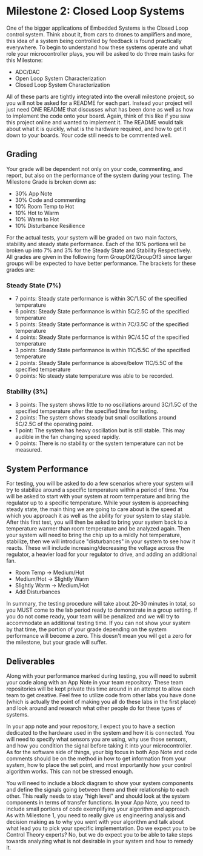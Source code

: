 # Milestone 2: Closed Loop Systems
One of the bigger applications of Embedded Systems is the Closed Loop control system. Think about it, from cars to drones to amplifiers and more, this idea of a system being controlled by feedback is found practically everywhere. To begin to understand how these systems operate and what role your microcontroller plays, you will be asked to do three main tasks for this Milestone:
* ADC/DAC
* Open Loop System Characterization
* Closed Loop System Characterization

All of these parts are tightly integrated into the overall milestone project, so you will not be asked for a README for each part. Instead your project will just need ONE README that discusses what has been done as well as how to implement the code onto your board. Again, think of this like if you saw this project online and wanted to implement it. The README would talk about what it is quickly, what is the hardware required, and how to get it down to your boards. Your code still needs to be commented well.


## Grading
Your grade will be dependent not only on your code, commenting, and report, but also on the performance of the system during your testing. The Milestone Grade is broken down as:

* 30% App Note
* 30% Code and commenting
* 10% Room Temp to Hot
* 10% Hot to Warm
* 10% Warm to Hot
* 10% Disturbance Resilience

For the actual tests, your system will be graded on two main factors, stability and steady state performance. Each of the 10% portions will be broken up into 7% and 3% for the Steady State and Stability Respectively. All grades are given in the following form GroupOf2/GroupOf3 since larger groups will be expected to have better performance. The brackets for these grades are:

### Steady State (7%)
* 7 points: Steady state performance is within 3C/1.5C of the specified temperature
* 6 points: Steady State performance is within 5C/2.5C of the specified temperature
* 5 points: Steady State performance is within 7C/3.5C of the specified temperature
* 4 points: Steady State performance is within 9C/4.5C of the specified temperature
* 3 points: Steady State performance is within 11C/5.5C of the specified temperature
* 2 points: Steady State performance is above/below 11C/5.5C of the specified temperature
* 0 points: No steady state temperature was able to be recorded.

### Stability (3%)
* 3 points: The system shows little to no oscillations around 3C/1.5C of the specified temperature after the specified time for testing.
* 2 points: The system shows steady but small oscillations around 5C/2.5C of the operating point.
* 1 point: The system has heavy oscillation but is still stable. This may audible in the fan changing speed rapidly.
* 0 points: There is no stability or the system temperature can not be measured.


## System Performance
For testing, you will be asked to do a few scenarios where your system will try to stabilize around a specific temperature within a period of time. You will be asked to start with your system at room temperature and bring the regulator up to a specific temperature. While your system is approaching steady state, the main thing we are going to care about is the speed at which you approach it as well as the ability for your system to stay stable. After this first test, you will then be asked to bring your system back to a temperature warmer than room temperature and be analyzed again. Then your system will need to bring the chip up to a mildly hot temperature, stabilize, then we will introduce "disturbances" in your system to see how it reacts. These will include increasing/decreasing the voltage across the regulator, a heavier load for your regulator to drive, and adding an additional fan.

* Room Temp -> Medium/Hot
* Medium/Hot -> Slightly Warm
* Slightly Warm -> Medium/Hot
* Add Disturbances

In summary, the testing procedure will take about 20-30 minutes in total, so you MUST come to the lab period ready to demonstrate in a group setting. If you do not come ready, your team will be penalized and we will try to accommodate an additional testing time. If you can not show your system by that time, the portion of your grade depending on the system performance will become a zero. This doesn't mean you will get a zero for the milestone, but your grade will suffer.


## Deliverables
Along with your performance marked during testing, you will need to submit your code along with an App Note in your team repository. These team repositories will be kept private this time around in an attempt to allow each team to get creative. Feel free to utilize code from other labs you have done (which is actually the point of making you all do these labs in the first place) and look around and research what other people do for these types of systems.

In your app note and your repository, I expect you to have a section dedicated to the hardware used in the system and how it is connected. You will need to specify what sensors you are using, why use those sensors, and how you condition the signal before taking it into your microcontroller. As for the software side of things, your big focus in both App Note and code comments should be on the method in how to get information from your system, how to place the set point, and most importantly how your control algorithm works. This can not be stressed enough.

You will need to include a block diagram to show your system components and define the signals going between them and their relationship to each other. This really needs to stay "high level" and should look at the system components in terms of transfer functions. In your App Note, you need to include small portions of code exemplifying your algorithm and approach. As with Milestone 1, you need to really give us engineering analysis and decision making as to why you went with your algorithm and talk about what lead you to pick your specific implementation. Do we expect you to be Control Theory experts? No, but we do expect you to be able to take steps towards analyzing what is not desirable in your system and how to remedy it.
